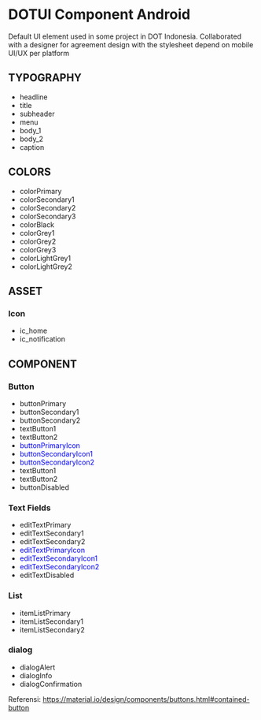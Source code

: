 # DOTUI Component Android
Default UI element used in some project in DOT Indonesia. Collaborated with a designer for agreement design with the stylesheet depend on mobile UI/UX per platform



## TYPOGRAPHY
- headline
- title
- subheader
- menu
- body_1
- body_2
- caption


## COLORS
- colorPrimary
- colorSecondary1
- colorSecondary2
- colorSecondary3
- colorBlack
- colorGrey1
- colorGrey2
- colorGrey3
- colorLightGrey1
- colorLightGrey2


## ASSET
### Icon
- ic_home
- ic_notification


## COMPONENT
### Button
- buttonPrimary
- buttonSecondary1
- buttonSecondary2
- textButton1
- textButton2
- <span style="color:blue">buttonPrimaryIcon</span>
- <span style="color:blue">buttonSecondaryIcon1</span>
- <span style="color:blue">buttonSecondaryIcon2</span>
- textButton1
- textButton2
- buttonDisabled

### Text Fields
- editTextPrimary
- editTextSecondary1
- editTextSecondary2
- <span style="color:blue">editTextPrimaryIcon</span>
- <span style="color:blue">editTextSecondaryIcon1</span>
- <span style="color:blue">editTextSecondaryIcon2</span>
- editTextDisabled

### List
- itemListPrimary
- itemListSecondary1
- itemListSecondary2

### dialog
- dialogAlert
- dialogInfo
- dialogConfirmation








Referensi:
https://material.io/design/components/buttons.html#contained-button
